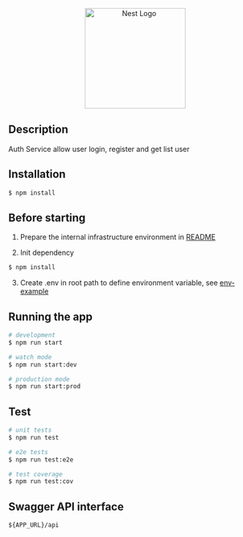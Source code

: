 <p align="center">
  <a href="http://nestjs.com/" target="blank"><img src="https://nestjs.com/img/logo-small.svg" width="200" alt="Nest Logo" /></a>
</p>

[circleci-image]: https://img.shields.io/circleci/build/github/nestjs/nest/master?token=abc123def456
[circleci-url]: https://circleci.com/gh/nestjs/nest

## Description

Auth Service allow user login, register and get list user

## Installation

```bash
$ npm install
```

## Before starting
1. Prepare the internal infrastructure environment in [README](./infrastructure/README.md)

2. Init dependency
```bash
$ npm install
```
3. Create .env in root path to define environment variable, see [env-example](.env-example)

## Running the app

```bash
# development
$ npm run start

# watch mode
$ npm run start:dev

# production mode
$ npm run start:prod
```

## Test

```bash
# unit tests
$ npm run test

# e2e tests
$ npm run test:e2e

# test coverage
$ npm run test:cov
```

## Swagger API interface
```
${APP_URL}/api
```
